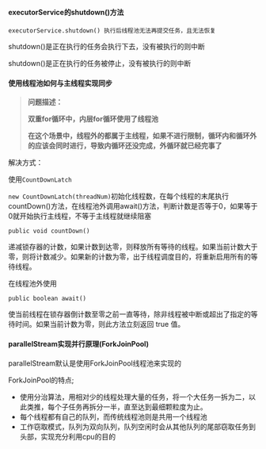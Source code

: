 #### executorService的shutdown()方法

```
executorService.shutdown() 执行后线程池无法再提交任务，且无法恢复
```

shutdown()是正在执行的任务会执行下去，没有被执行的则中断

shutdown()是正在执行的任务被停止，没有被执行的则中断	



#### 使用线程池如何与主线程实现同步

> **问题描述：**
>
> **双重for循环中，内层for循环使用了线程池**
>
> **在这个场景中，线程外的都属于主线程，如果不进行限制，循环内和循环外的应该会同时进行，导致内循环还没完成，外循环就已经完事了**

解决方式：

使用`CountDownLatch`

`new CountDownLatch(threadNum)`初始化线程数，在每个线程的末尾执行countDown()方法，在线程池外调用await()方法，判断计数是否等于0，如果等于0就开始执行主线程，不等于主线程就继续阻塞

```
public void countDown()
```

递减锁存器的计数，如果计数到达零，则释放所有等待的线程。如果当前计数大于零，则将计数减少。如果新的计数为零，出于线程调度目的，将重新启用所有的等待线程。

在线程池外使用

```
public boolean await()
```

使当前线程在锁存器倒计数至零之前一直等待，除非线程被中断或超出了指定的等待时间。如果当前计数为零，则此方法立刻返回 true 值。



#### parallelStream实现并行原理(ForkJoinPool)

parallelStream默认是使用ForkJoinPool线程池来实现的

ForkJoinPool的特点;

- 使用分治算法，用相对少的线程处理大量的任务，将一个大任务一拆为二，以此类推，每个子任务再拆分一半，直至达到最细颗粒度为止。
- 每个线程都有自己的队列，而传统线程池则是共用一个线程池
- 工作窃取模式，队列为双向队列，队列空闲时会从其他队列的尾部窃取任务到头部，实现充分利用cpu的目的

